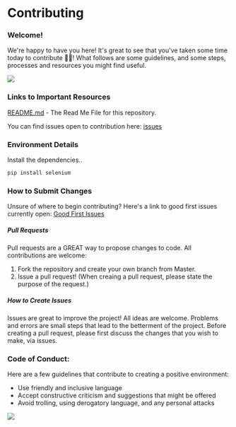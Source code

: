 # Contributing

### Welcome!
We're happy to have you here! It's great to see that you've taken some time today to contribute 👨‍💻!
What follows are some guidelines, and some steps, processes and resources you might find useful.
  
![](https://media.tenor.com/images/10a989657c2abef28a0558efcdb5f947/tenor.gif)

### Links to Important Resources
[README.md](https://github.com/Apoorve73/blog_data_scrape/blob/master/README.md) - The Read Me File for this repository.

You can find issues open to contribution here: [issues](https://github.com/Apoorve73/blog_data_scrape/issues)

### Environment Details
Install the dependencies..

```sh
pip install selenium
```


### How to Submit Changes
Unsure of where to begin contributing?
Here's a link to good first issues currently open: [Good First Issues](https://github.com/Apoorve73/blog_data_scrape/labels/good%20first%20issue)

##### Pull Requests 
Pull requests are a GREAT way to propose changes to code. All contributions are welcome:
1. Fork the repository and create your own branch from Master.
2. Issue a pull request! (When creaing a pull request, please state the purpose of the request.)

##### How to Create Issues
Issues are great to improve the project! All ideas are welcome. Problems and errors are small steps that lead to the betterment of the project. Before creating a pull request, please first discuss the changes that you wish to make, via issues. 

### Code of Conduct:
Here are a few guidelines that contribute to creating a positive environment:
* Use friendly and inclusive language
* Accept constructive criticism and suggestions that might be offered
* Avoid trolling, using derogatory language, and any personal attacks

![](https://miro.medium.com/max/1278/1*XC8smpR5WreT96bwSVNzjg.gif)





